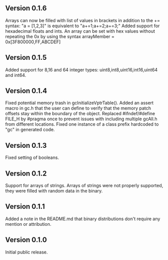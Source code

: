 ## Version 0.1.6
Arrays can now be filled with list of values in brackets in addition to the += syntax: "a = [1,2,3]" is equivalent to "a+=1;a+=2;a+=3;"
Added support for hexadecimal floats and ints. An array can be set with hex values without repeating the 0x by using the syntax arrayMember = 0x[3F800000,FF,ABCDEF]

## Version 0.1.5
Added support for 8,16 and 64 integer types: uint8,int8,uint16,int16,uint64 and int64.

## Version 0.1.4
Fixed potential memory trash in gcInitializeVptrTable().
Added an assert macro in gc.h that the user can define to verify that the memory patch offsets stay within the boundary of the object.
Replaced #ifndef/#define FILE_H by #pragma once to prevent issues with including multiple gcAll.h from different locations.
Fixed one instance of a class prefix hardcoded to "gc" in generated code.

## Version 0.1.3
Fixed setting of booleans.

## Version 0.1.2
Support for arrays of strings. Arrays of strings were not properly supported, they were filled with random data in the binary.

## Version 0.1.1
Added a note in the README.md that binary distributions don't require any mention or attribution.

## Version 0.1.0
Initial public release.
